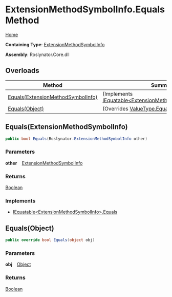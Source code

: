 # ExtensionMethodSymbolInfo\.Equals Method

[Home](../../../README.md)

**Containing Type**: [ExtensionMethodSymbolInfo](../README.md)

**Assembly**: Roslynator\.Core\.dll

## Overloads

| Method | Summary |
| ------ | ------- |
| [Equals(ExtensionMethodSymbolInfo)](#2771632092) |  \(Implements [IEquatable\<ExtensionMethodSymbolInfo\>.Equals](https://docs.microsoft.com/en-us/dotnet/api/system.iequatable-1.equals)\) |
| [Equals(Object)](#3073297291) |  \(Overrides [ValueType.Equals](https://docs.microsoft.com/en-us/dotnet/api/system.valuetype.equals)\) |

<a id="2771632092"></a>

## Equals\(ExtensionMethodSymbolInfo\) 

```csharp
public bool Equals(Roslynator.ExtensionMethodSymbolInfo other)
```

### Parameters

**other** &ensp; [ExtensionMethodSymbolInfo](../README.md)

### Returns

[Boolean](https://docs.microsoft.com/en-us/dotnet/api/system.boolean)

### Implements

* [IEquatable\<ExtensionMethodSymbolInfo\>.Equals](https://docs.microsoft.com/en-us/dotnet/api/system.iequatable-1.equals)
<a id="3073297291"></a>

## Equals\(Object\) 

```csharp
public override bool Equals(object obj)
```

### Parameters

**obj** &ensp; [Object](https://docs.microsoft.com/en-us/dotnet/api/system.object)

### Returns

[Boolean](https://docs.microsoft.com/en-us/dotnet/api/system.boolean)

